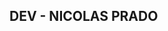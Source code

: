 DEV - NICOLAS PRADO
------------------------------------------------------------------------------------------------------------------------------------------------------------------------------------------------------------------------------------------------------------------------------
